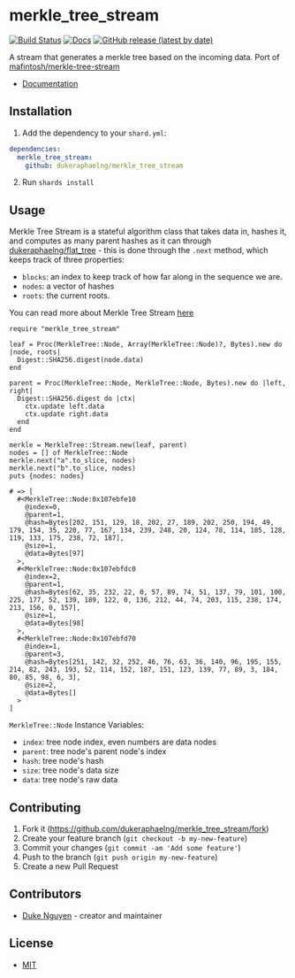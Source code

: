 # merkle_tree_stream

[![Build Status](https://travis-ci.com/dukeraphaelng/merkle_tree_stream.svg?branch=master)](https://travis-ci.com/dukeraphaelng/merkle_tree_stream) [![Docs](https://img.shields.io/badge/docs-available-brightgreen.svg)](https://dukeraphaelng.github.io/merkle_tree_stream/) [![GitHub release (latest by date)](https://img.shields.io/github/v/release/dukeraphaelng/merkle_tree_stream)](https://img.shields.io/github/v/release/dukeraphaelng/merkle_tree_stream?style=flat-square)

A stream that generates a merkle tree based on the incoming data. Port of [mafintosh/merkle-tree-stream](https://github.com/mafintosh/merkle-tree-stream)

- [Documentation](https://dukeraphaelng.github.io/merkle_tree_stream/)

## Installation

1. Add the dependency to your `shard.yml`:

```yaml
dependencies:
  merkle_tree_stream:
    github: dukeraphaelng/merkle_tree_stream
```

2. Run `shards install`

## Usage

Merkle Tree Stream is a stateful algorithm class that takes data in, hashes it, and computes as many parent hashes as it can through [dukeraphaelng/flat_tree](https://github.com/dukeraphaelng/flat_tree) - this is done through the `.next` method, which keeps track of three properties:
- `blocks`: an index to keep track of how far along in the sequence we are.
- `nodes`: a vector of hashes
- `roots`: the current roots.

You can read more about Merkle Tree Stream [here](https://datprotocol.github.io/book/ch02-02-merkle-tree-stream.html)

```crystal
require "merkle_tree_stream"

leaf = Proc(MerkleTree::Node, Array(MerkleTree::Node)?, Bytes).new do |node, roots|
  Digest::SHA256.digest(node.data)
end

parent = Proc(MerkleTree::Node, MerkleTree::Node, Bytes).new do |left, right|
  Digest::SHA256.digest do |ctx|
    ctx.update left.data
    ctx.update right.data
  end
end

merkle = MerkleTree::Stream.new(leaf, parent)
nodes = [] of MerkleTree::Node
merkle.next("a".to_slice, nodes)
merkle.next("b".to_slice, nodes)
puts {nodes: nodes}

# => [
  #<MerkleTree::Node:0x107ebfe10 
    @index=0, 
    @parent=1, 
    @hash=Bytes[202, 151, 129, 18, 202, 27, 189, 202, 250, 194, 49, 179, 154, 35, 220, 77, 167, 134, 239, 248, 20, 124, 78, 114, 185, 128, 119, 133, 175, 238, 72, 187], 
    @size=1, 
    @data=Bytes[97]
  >,
  #<MerkleTree::Node:0x107ebfdc0 
    @index=2, 
    @parent=1, 
    @hash=Bytes[62, 35, 232, 22, 0, 57, 89, 74, 51, 137, 79, 101, 100, 225, 177, 52, 139, 189, 122, 0, 136, 212, 44, 74, 203, 115, 238, 174, 213, 156, 0, 157], 
    @size=1, 
    @data=Bytes[98]
  >, 
  #<MerkleTree::Node:0x107ebfd70 
    @index=1, 
    @parent=3, 
    @hash=Bytes[251, 142, 32, 252, 46, 76, 63, 36, 140, 96, 195, 155, 214, 82, 243, 193, 52, 114, 152, 187, 151, 123, 139, 77, 89, 3, 184, 80, 85, 98, 6, 3], 
    @size=2, 
    @data=Bytes[]
  >
]
```

`MerkleTree::Node` Instance Variables:
- `index`: tree node index, even numbers are data nodes
- `parent`: tree node's parent node's index
- `hash`: tree node's hash
- `size`: tree node's data size
- `data`: tree node's raw data

## Contributing

1. Fork it (<https://github.com/dukeraphaelng/merkle_tree_stream/fork>)
2. Create your feature branch (`git checkout -b my-new-feature`)
3. Commit your changes (`git commit -am 'Add some feature'`)
4. Push to the branch (`git push origin my-new-feature`)
5. Create a new Pull Request

## Contributors

- [Duke Nguyen](https://github.com/dukeraphaelng) - creator and maintainer

## License

- [MIT](LICENSE)